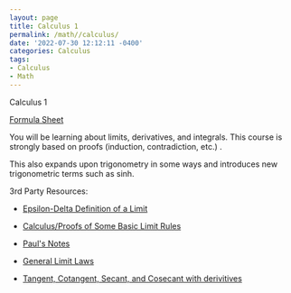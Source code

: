 ```yaml
---
layout: page
title: Calculus 1 
permalink: /math//calculus/
date: '2022-07-30 12:12:11 -0400'
categories: Calculus
tags:
- Calculus
- Math
---
```


Calculus 1

[Formula Sheet](https://github.com/avipars/CS-Resources/files/8994323/formula_sheet_calc_1.pdf)

You will be learning about limits, derivatives, and integrals. This course is strongly based on proofs (induction, contradiction, etc.) . 

This also expands upon trigonometry in some ways and introduces new trigonometric terms such as sinh. 


3rd Party Resources:

* [Epsilon-Delta Definition of a Limit](https://brilliant.org/wiki/epsilon-delta-definition-of-a-limit/)


* [Calculus/Proofs of Some Basic Limit Rules](https://en.wikibooks.org/wiki/Calculus/Proofs_of_Some_Basic_Limit_Rules)


* [Paul's Notes](https://tutorial.math.lamar.edu/Problems/CalcI/CalcI.aspx)


* [General Limit Laws](https://www.milefoot.com/math/calculus/limits/GenericLimitLawProofs04.htm)


* [Tangent, Cotangent, Secant, and Cosecant with derivitives](https://math.dartmouth.edu/opencalc2/cole/lecture17.pdf)